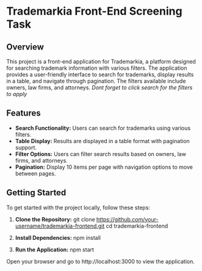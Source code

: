 # Trademarkia Front-End Screening Task

## Overview

This project is a front-end application for Trademarkia, a platform designed for searching trademark information with various filters. The application provides a user-friendly interface to search for trademarks, display results in a table, and navigate through pagination. The filters available include owners, law firms, and attorneys. _Dont forget to click search for the filters to apply_

## Features

- **Search Functionality:** Users can search for trademarks using various filters.
- **Table Display:** Results are displayed in a table format with pagination support.
- **Filter Options:** Users can filter search results based on owners, law firms, and attorneys.
- **Pagination:** Display 10 items per page with navigation options to move between pages.

## Getting Started

To get started with the project locally, follow these steps:

1. **Clone the Repository:**
   git clone https://github.com/your-username/trademarkia-frontend.git
   cd trademarkia-frontend

2. **Install Dependencies:**
   npm install

3. **Run the Application:**
   npm start

Open your browser and go to http://localhost:3000 to view the application.
